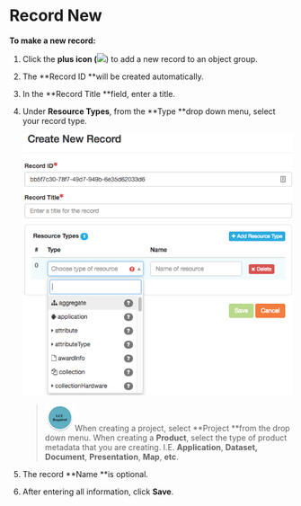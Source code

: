 # Record New

**To make a new record:**

1. Click the **plus icon \(**![](https://adiwg.gitbooks.io/mdeditor/content/v/0f34b4eb41e0ced01c4c34b14a8fee12e2e03b05/assets/symbol_plus_16.png)\) to add a new record to an object group.
2. The **Record ID **will be created automatically.
3. In the **Record Title **field, enter a title.
4. Under **Resource Types**, from the **Type **drop down menu, select your record type. 


   ![](/assets/create_new_record_page.png)
   > ![](/assets/lcc_required_small.png)When creating a project, select **Project **from the drop down menu. When creating a **Product**, select the type of product metadata that you are creating. I.E. **Application**, **Dataset, Document**, **Presentation**, **Map**, **etc**.

5. The record **Name **is optional.
6. After entering all information, click **Save**.



